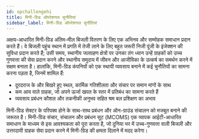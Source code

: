 ```yaml
---
id: opchallengehi
title: मिनी-ग्रिड ऑपरेशनल चुनौतियां
sidebar_label: मिनी-ग्रिड ऑपरेशनल चुनौतियां
---
```


अक्षय-आधारित मिनी-ग्रिड अंतिम-मील बिजली वितरण के लिए एक अभिनव और सम्मोहक समाधान प्रदान करते हैं। वे बिजली पहुंच स्थान में प्रगति में तेजी लाने के लिए बहुत जरूरी निजी पूंजी के इंजेक्शन की सुविधा प्रदान करते हैं; उसी समय, स्थानीय जलग्रहण क्षेत्रों पर उनका तंग ध्यान उन्हें ग्राहकों को उच्च गुणवत्ता की सेवा प्रदान करने और स्थानीय समुदाय में जीवन और आजीविका के उत्कर्ष का समर्थन करने में सक्षम बनाता है।
हालांकि, मिनी-ग्रिड कंपनियों को एक स्थायी व्यवसाय बनाने में कई चुनौतियों का सामना करना पड़ता है, जिनमें शामिल हैं:
* दूरदराज के और बिखरे हुए स्थल, कार्मिक गतिशीलता और संचार पर समान मांगों के साथ
* कम आय वाले ग्राहक, जो अपने ऊर्जा खपत के स्तर में प्रतिबंध का सामना करते हैं
* व्यवसाय प्रबंधन कौशल और तकनीकी अनुभव सहित श्रम बल प्रशिक्षण का अभाव

मिनी-ग्रिड सेक्टर के परिपक्व होने के साथ-साथ प्रबंधन और ऑन-ग्राउंड संचालन को मजबूत बनाने की जरूरत है। मिनी-ग्रिड संचार, संचालन और प्रबंधन सूट (MCOMS) एक व्यापक आईटी-आधारित समाधान के माध्यम से इस आवश्यकता को पूरा करता है, जो दुनिया भर में उच्च-गुणवत्ता वाली बिजली और उत्तरदायी ग्राहक सेवा प्रदान करने में मिनी-ग्रिड की क्षमता दिलाने में मदद करेगा।